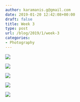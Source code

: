 ```yaml
---
author: karamanis.g@gmail.com
date: 2019-01-20 12:42:08+00:00
draft: false
title: Week 3
type: post
url: /blog/2019/1/week-3
categories:
- Photography
---
```




  
   ![](/images/2019-01-20-20191week-3/image-asset.jpeg)

  

  
   ![](/images/2019-01-20-20191week-3/image-asset.jpeg)

  

  
   ![](/images/2019-01-20-20191week-3/image-asset.jpeg)

  

  
   ![](/images/2019-01-20-20191week-3/image-asset.jpeg)

  

  
   ![](/images/2019-01-20-20191week-3/image-asset.jpeg)

  



